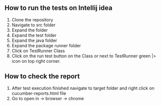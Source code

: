 ## How to run the tests on Intellij idea
1. Clone the repository
2. Navigate to src folder
3. Expand the folder
4. Expand the test folder
5. Expand the java folder
6. Expand the package runner folder
7. Click on TestRunner Class
8. Click on the run test button on the Class or next to TestRunner green |> icon on top right corner.


## How to check the report
1. After test execution finished navigate to target folder and right click on cucumber-reports.html file
2. Go to open in -> browser -> chrome
